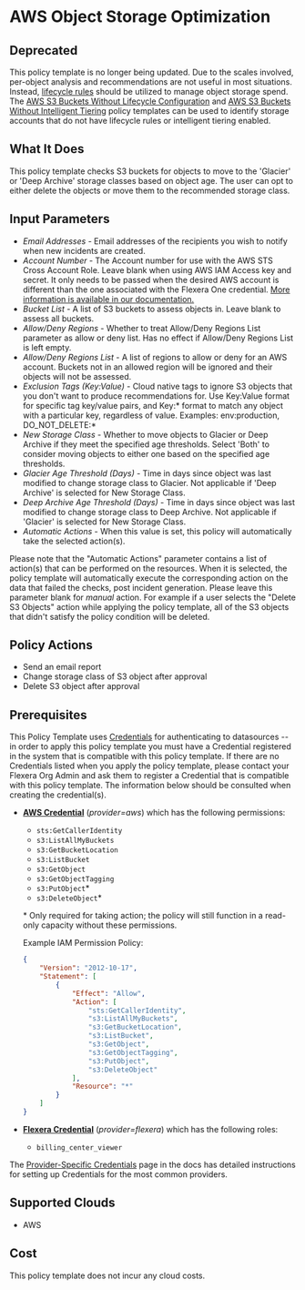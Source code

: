# AWS Object Storage Optimization

## Deprecated

This policy template is no longer being updated. Due to the scales involved, per-object analysis and recommendations are not useful in most situations. Instead, [lifecycle rules](https://docs.aws.amazon.com/AmazonS3/latest/userguide/object-lifecycle-mgmt.html) should be utilized to manage object storage spend. The [AWS S3 Buckets Without Lifecycle Configuration](https://github.com/flexera-public/policy_templates/tree/master/cost/aws/s3_lifecycle) and [AWS S3 Buckets Without Intelligent Tiering](https://github.com/flexera-public/policy_templates/tree/master/cost/aws/s3_storage_policy) policy templates can be used to identify storage accounts that do not have lifecycle rules or intelligent tiering enabled.

## What It Does

This policy template checks S3 buckets for objects to move to the 'Glacier' or 'Deep Archive' storage classes based on object age. The user can opt to either delete the objects or move them to the recommended storage class.

## Input Parameters

- *Email Addresses* - Email addresses of the recipients you wish to notify when new incidents are created.
- *Account Number* - The Account number for use with the AWS STS Cross Account Role. Leave blank when using AWS IAM Access key and secret. It only needs to be passed when the desired AWS account is different than the one associated with the Flexera One credential. [More information is available in our documentation.](https://docs.flexera.com/flexera/EN/Automation/ProviderCredentials.htm#automationadmin_1982464505_1123608)
- *Bucket List* - A list of S3 buckets to assess objects in. Leave blank to assess all buckets.
- *Allow/Deny Regions* - Whether to treat Allow/Deny Regions List parameter as allow or deny list. Has no effect if Allow/Deny Regions List is left empty.
- *Allow/Deny Regions List* - A list of regions to allow or deny for an AWS account. Buckets not in an allowed region will be ignored and their objects will not be assessed.
- *Exclusion Tags (Key:Value)* - Cloud native tags to ignore S3 objects that you don't want to produce recommendations for. Use Key:Value format for specific tag key/value pairs, and Key:\* format to match any object with a particular key, regardless of value. Examples: env:production, DO_NOT_DELETE:\*
- *New Storage Class* - Whether to move objects to Glacier or Deep Archive if they meet the specified age thresholds. Select 'Both' to consider moving objects to either one based on the specified age thresholds.
- *Glacier Age Threshold (Days)* - Time in days since object was last modified to change storage class to Glacier. Not applicable if 'Deep Archive' is selected for New Storage Class.
- *Deep Archive Age Threshold (Days)* - Time in days since object was last modified to change storage class to Deep Archive. Not applicable if 'Glacier' is selected for New Storage Class.
- *Automatic Actions* - When this value is set, this policy will automatically take the selected action(s).

Please note that the "Automatic Actions" parameter contains a list of action(s) that can be performed on the resources. When it is selected, the policy template will automatically execute the corresponding action on the data that failed the checks, post incident generation. Please leave this parameter blank for *manual* action. For example if a user selects the "Delete S3 Objects" action while applying the policy template, all of the S3 objects that didn't satisfy the policy condition will be deleted.

## Policy Actions

- Send an email report
- Change storage class of S3 object after approval
- Delete S3 object after approval

## Prerequisites

This Policy Template uses [Credentials](https://docs.flexera.com/flexera/EN/Automation/ManagingCredentialsExternal.htm) for authenticating to datasources -- in order to apply this policy template you must have a Credential registered in the system that is compatible with this policy template. If there are no Credentials listed when you apply the policy template, please contact your Flexera Org Admin and ask them to register a Credential that is compatible with this policy template. The information below should be consulted when creating the credential(s).

- [**AWS Credential**](https://docs.flexera.com/flexera/EN/Automation/ProviderCredentials.htm#automationadmin_1982464505_1121575) (*provider=aws*) which has the following permissions:
  - `sts:GetCallerIdentity`
  - `s3:ListAllMyBuckets`
  - `s3:GetBucketLocation`
  - `s3:ListBucket`
  - `s3:GetObject`
  - `s3:GetObjectTagging`
  - `s3:PutObject`*
  - `s3:DeleteObject`*

  \* Only required for taking action; the policy will still function in a read-only capacity without these permissions.

  Example IAM Permission Policy:

  ```json
  {
      "Version": "2012-10-17",
      "Statement": [
          {
              "Effect": "Allow",
              "Action": [
                  "sts:GetCallerIdentity",
                  "s3:ListAllMyBuckets",
                  "s3:GetBucketLocation",
                  "s3:ListBucket",
                  "s3:GetObject",
                  "s3:GetObjectTagging",
                  "s3:PutObject",
                  "s3:DeleteObject"
              ],
              "Resource": "*"
          }
      ]
  }
  ```

- [**Flexera Credential**](https://docs.flexera.com/flexera/EN/Automation/ProviderCredentials.htm) (*provider=flexera*) which has the following roles:
  - `billing_center_viewer`

The [Provider-Specific Credentials](https://docs.flexera.com/flexera/EN/Automation/ProviderCredentials.htm) page in the docs has detailed instructions for setting up Credentials for the most common providers.

## Supported Clouds

- AWS

## Cost

This policy template does not incur any cloud costs.
